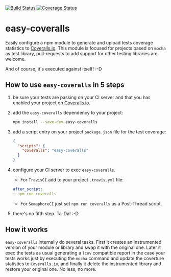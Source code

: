 [![Build Status](https://travis-ci.org/piranna/easy-coveralls.svg?branch=master)](https://travis-ci.org/piranna/easy-coveralls)
[![Coverage Status](https://coveralls.io/repos/github/piranna/easy-coveralls/badge.svg?branch=master)](https://coveralls.io/github/piranna/easy-coveralls?branch=master)

# easy-coveralls
Easily configure a npm module to generate and upload tests coverage statistics
to [Coveralls.io](https://coveralls.io/). This module is focused for projects
based on `mocha` as test library, pull-requests to add support for other testing
libraries are welcome.

And of course, it's executed against itself! :-D

## How to use `easy-coveralls` in 5 steps

1. be sure your tests are passing on your CI server and that you has enabled
   your project on [Coveralls.io](https://coveralls.io/).

2. add the `easy-coveralls` dependency to your project:
   ```sh
   npm install --save-dev easy-coveralls
   ```

3. add a script entry on your project `package.json` file for the test
   coverage:
   ```json
   {
     "scripts": {
       "coveralls": "easy-coveralls"
     }
   }
   ```

4. configure your CI server to exec `easy-coveralls`.
   * For `TravisCI` add to your project `.travis.yml` file:
   ```yaml
   after_script:
   - npm run coveralls
   ```
   * For `SemaphoreCI` just set `npm run coveralls` as a Post-Thread script.

5. there's no fifth step. Ta-Da! :-D

## How it works

`easy-coveralls` internally do several tasks. First it creates an instrumented
version of your module or library and swap it with the original one. Later it
exec the tests as usual generating a `lcov` compatible report in the case your
tests works just by executing the `mocha` command and update the coverture
statistics to `Coveralls.io`, and finally it delete the instrumented library
and restore your original one. No less, no more.
